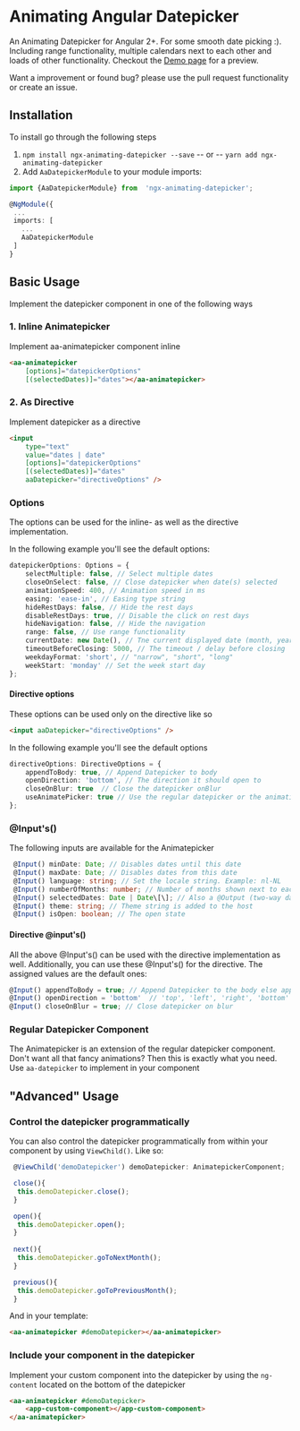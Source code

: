 # Animating Angular Datepicker
An Animating Datepicker for Angular 2+. For some smooth date picking :). Including range functionality, multiple calendars next to each other and loads of other functionality. Checkout the [Demo page](http://zigterman.com/datepicker) for a preview.

Want a improvement or found bug? please use the pull request functionality or create an issue.

## Installation

To install go through the following steps

1.  `npm install ngx-animating-datepicker --save` -- or --
	`yarn add ngx-animating-datepicker`
2. Add `AaDatepickerModule` to your module imports:
```ts
import {AaDatepickerModule} from  'ngx-animating-datepicker';

@NgModule({
 ...
 imports: [
   ...
   AaDatepickerModule
 ]
}
```

## Basic Usage

Implement the datepicker component in one of the following ways

### 1. Inline Animatepicker
Implement aa-animatepicker component inline

```html
<aa-animatepicker
	[options]="datepickerOptions"
	[(selectedDates)]="dates"></aa-animatepicker>
```
### 2. As Directive
Implement datepicker as a directive
```html
<input  
	type="text"  
	value="dates | date" 
	[options]="datepickerOptions" 
	[(selectedDates)]="dates" 
	aaDatepicker="directiveOptions" />
```
### Options
The options can be used for the inline- as well as the directive implementation.  

In the following example you'll see the default options:

```ts
datepickerOptions: Options = {
	selectMultiple: false, // Select multiple dates
	closeOnSelect: false, // Close datepicker when date(s) selected
	animationSpeed: 400, // Animation speed in ms
	easing: 'ease-in', // Easing type string
	hideRestDays: false, // Hide the rest days
	disableRestDays: true, // Disable the click on rest days
	hideNavigation: false, // Hide the navigation
	range: false, // Use range functionality
	currentDate: new Date(), // Tne current displayed date (month, year)
	timeoutBeforeClosing: 5000, // The timeout / delay before closing
	weekdayFormat: 'short', // "narrow", "short", "long"
	weekStart: 'monday' // Set the week start day
};
```

#### Directive options
These options can be used only on the directive like so

```html
<input aaDatepicker="directiveOptions" />
```
In the following example you'll see the default options
```ts
directiveOptions: DirectiveOptions = {
	appendToBody: true, // Append Datepicker to body
	openDirection: 'bottom', // The direction it should open to
	closeOnBlur: true  // Close the datepicker onBlur
	useAnimatePicker: true // Use the regular datepicker or the animating one
};
```

### @Input's()
The following inputs are available for the Animatepicker

```ts
 @Input() minDate: Date; // Disables dates until this date
 @Input() maxDate: Date; // Disables dates from this date
 @Input() language: string; // Set the locale string. Example: nl-NL
 @Input() numberOfMonths: number; // Number of months shown next to eachother
 @Input() selectedDates: Date | Date\[\]; // Also a @Output (two-way data bindend)
 @Input() theme: string; // Theme string is added to the host
 @Input() isOpen: boolean; // The open state
```

#### Directive @input's()
All the above @Input's() can be used with the directive implementation as well. Additionally, you can use these @Input's() for the directive. The assigned values are the default ones:


```ts
@Input() appendToBody = true; // Append Datepicker to the body else append to directive
@Input() openDirection = 'bottom'  // 'top', 'left', 'right', 'bottom'
@Input() closeOnBlur = true; // Close datepicker on blur
```
### Regular Datepicker Component
The Animatepicker is an extension of the regular datepicker component. Don't want all that fancy animations? Then this is exactly what you need. Use `aa-datepicker` to implement in your component

## "Advanced" Usage

### Control the datepicker programmatically 
You can also control the datepicker programmatically from within your component by using `ViewChild()`. Like so:

```ts
 @ViewChild('demoDatepicker') demoDatepicker: AnimatepickerComponent;

 close(){
  this.demoDatepicker.close();
 }

 open(){
  this.demoDatepicker.open();
 }
 
 next(){
  this.demoDatepicker.goToNextMonth();
 }

 previous(){
  this.demoDatepicker.goToPreviousMonth();
 }
```

And in your template:

```html
<aa-animatepicker #demoDatepicker></aa-animatepicker>
```

### Include your component in the datepicker
Implement your custom component into the datepicker by using the `ng-content` located on the bottom of the datepicker

```html
<aa-animatepicker #demoDatepicker>
    <app-custom-component></app-custom-component>
</aa-animatepicker>
```